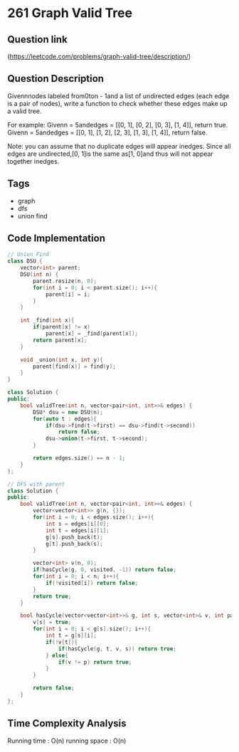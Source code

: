 # 261 Graph Valid Tree

## Question link
(https://leetcode.com/problems/graph-valid-tree/description/)

## Question Description
Givennnodes labeled from0ton - 1and a list of undirected edges (each edge is a pair of nodes), write a function to check whether these edges make up a valid tree.

For example:
Givenn = 5andedges = [[0, 1], [0, 2], [0, 3], [1, 4]], return true.
Givenn = 5andedges = [[0, 1], [1, 2], [2, 3], [1, 3], [1, 4]], return false.

Note: you can assume that no duplicate edges will appear inedges. Since all edges are undirected,[0, 1]is the same as[1, 0]and thus will not appear together inedges.

## Tags
- graph
- dfs
- union find

## Code Implementation
```c++
// Union Find
class DSU {
    vector<int> parent;
    DSU(int n) {
        parent.resize(n, 0);
        for(int i = 0; i < parent.size(); i++){
            parent[i] = i;
        }
    }

    int _find(int x){
        if(parent[x] != x)
            parent[x] = _find(parent[x]);
        return parent[x];
    }

    void _union(int x, int y){
        parent[find(x)] = find(y);
    }
}

class Solution {
public:
    bool validTree(int n, vector<pair<int, int>>& edges) {
        DSU* dsu = new DSU(n);
        for(auto t : edges){
            if(dsu->find(t->first) == dsu->find(t->second))
                return false;
            dsu->union(t->first, t->second);
        }

        return edges.size() == n - 1;
    }
};

// DFS with parent
class Solution {
public:
    bool validTree(int n, vector<pair<int, int>>& edges) {
        vector<vector<int>> g(n, {});
        for(int i = 0; i < edges.size(); i++){
            int s = edges[i][0];
            int t = edges[i][1];
            g[s].push_back(t);
            g[t].push_back(s);
        }

        vector<int> v(n, 0);
        if(hasCycle(g, 0, visited, -1)) return false;
        for(int i = 0; i < n; i++){
            if(!visited[i]) return false;
        }
        return true;
    }

    bool hasCycle(vector<vector<int>>& g, int s, vector<int>& v, int parent){
        v[s] = true;
        for(int i = 0; i < g[s].size(); i++){
            int t = g[s][i];
            if(!v[t]){
                if(hasCycle(g, t, v, s)) return true;
            } else{
                if(v != p) return true;
            }
        }

        return false;
    }
};
```

## Time Complexity Analysis
Running time  : O(n)
running space : O(n)